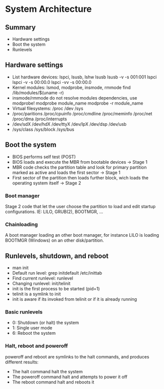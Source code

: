 System Architecture
===================

Summary
-------

- Hardware settings
- Boot the system
- Runlevels

Hardware settings
-----------------

- List hardware devices: lspci, lsusb, lshw
    lsusb
    lsusb -v -s 001:001
    lspci
    lspci -v -s 00:00.0
    lspci -vv -s 00:00.0
- Kernel modules: lsmod, modprobe, insmode, rmmode
    find /lib/modules/$(uname -r)
 - insmode/rmmode do not resolve modules dependencies, use modprobe!
    modprobe module_name
    modprobe -r module_name
- Virtual filesystems: /proc /dev /sys
 - /proc/paritions /proc/cpuinfo /proc/cmdline /proc/meminfo /proc/net /proc/dma /proc/interrupts
 - /dev/sdX /dev/hdX /dev/ttyX /dev/lpX /dev/dsp /dev/usb
 - /sys/class /sys/block /sys/bus


Boot the system
---------------

- BIOS performs self test (POST)
- BIOS loads  and execute the MBR from bootable devices -> Stage 1
- MBR code checks the partition table and look for primary
  partition marked as active and loads the first sector -> Stage 1
- First sector of the partition then loads further block,
  wich loads the operating system itself -> Stage 2

### Boot manager

Stage 2 code that let the user choose the partition to load and edit
startup configurations.
IE: LILO, GRUB(2), BOOTMGR, ...

### Chainloading

A boot manager loading an other boot manager, for instance LILO
is loading BOOTMGR (Windows) on an other disk/partition.

Runlevels, shutdown, and reboot
-------------------------------

- man init
- Default run level: grep initdefault /etc/inittab
- Find current runlevel: runlevel
- Changing runlevel: init/telinit
 - init is the first process to be started (pid=1)
 - telinit is a symlink to init
 - init is aware if its invoked from telinit or if it is already running

### Basic runlevels

- 0: Shutdown (or halt) the system
- 1: Single user mode
- 6: Reboot the system

### Halt, reboot and poweroff

poweroff and reboot are symlinks to the halt commands, and produces different results:

- The halt command halt the system
- The poweroff command halt and attempts to power it off
- The reboot command halt and reboots it
